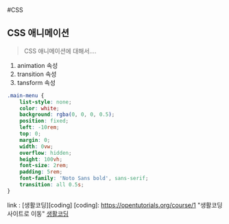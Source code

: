 #CSS
## CSS 애니메이션
> CSS 애니메이션에 대해서....
1. animation  속성
2. transition 속성
3. tansform 속성
```css
.main-menu {
    list-style: none;
    color: white;
    background: rgba(0, 0, 0, 0.5);
    position: fixed;
    left: -10rem;
    top: 0;
    margin: 0;
    width: 0vw;
    overflow: hidden;
    height: 100vh;
    font-size: 2rem;
    padding: 5rem;
    font-family: 'Noto Sans bold', sans-serif;
    transition: all 0.5s;
}
```
link : [생활코딩][coding]
[coding]: https://opentutorials.org/course/1 "생활코딩사이트로 이동"
[생활코딩](https://opentutorials.org/course/1)
